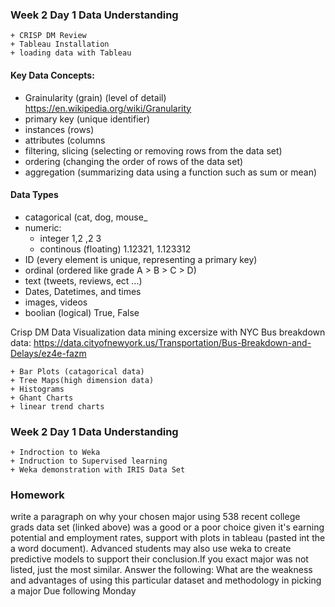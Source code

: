 ### Week 2 Day 1 Data Understanding
    + CRISP DM Review
    + Tableau Installation
    + loading data with Tableau
#### Key Data Concepts:
+ Grainularity  (grain) (level of detail)  https://en.wikipedia.org/wiki/Granularity
+ primary key (unique identifier)
+ instances (rows)
+ attributes (columns
+ filtering, slicing (selecting or removing rows from the data set)
+ ordering (changing the order of rows of the data set)
+ aggregation (summarizing data using a function such as sum or mean)
 
 #### Data Types
 + catagorical (cat, dog, mouse_
 + numeric:
    * integer 1,2 ,2 3
    * continous (floating) 1.12321, 1.123312 
 + ID (every element is unique, representing a primary key)
 + ordinal (ordered like grade A > B > C > D)
 + text (tweets, reviews, ect ...)
 + Dates, Datetimes, and times
 + images, videos
 + boolian (logical) True, False
 
 Crisp DM Data Visualization data mining excersize with
 NYC Bus breakdown data:
https://data.cityofnewyork.us/Transportation/Bus-Breakdown-and-Delays/ez4e-fazm

    + Bar Plots (catagorical data)
    + Tree Maps(high dimension data)
    + Histograms 
    + Ghant Charts 
    + linear trend charts

### Week 2 Day 1 Data Understanding
    + Indroction to Weka
    + Indruction to Supervised learning
    + Weka demonstration with IRIS Data Set

### Homework
write a paragraph on why your chosen major using 538 recent college grads data set (linked above)
was a good or a poor choice given it's earning potential and employment rates,
support with plots in tableau (pasted int the a word document).  Advanced students may also use weka to create
  predictive models to support their conclusion.If you exact major was not listed, just
the most similar.  Answer the following: What are the weakness and advantages of using this particular dataset
and methodology in picking a major
Due following Monday
